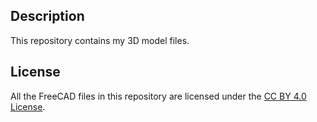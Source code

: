 ## Description
This repository contains my 3D model files.

## License
All the FreeCAD files in this repository are licensed under the [CC BY 4.0 License](https://creativecommons.org/licenses/by/4.0/).
